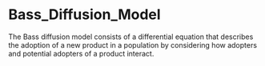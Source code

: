 # Bass_Diffusion_Model
The Bass diffusion model consists of a differential equation that describes the adoption of a new product in a population by considering how adopters and potential adopters of a product interact.
